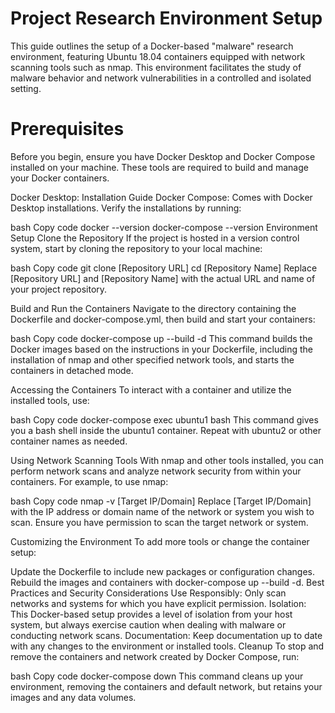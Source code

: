 # Project Research Environment Setup

This guide outlines the setup of a Docker-based "malware" research environment, featuring Ubuntu 18.04 containers equipped with network scanning tools such as nmap. This environment facilitates the study of malware behavior and network vulnerabilities in a controlled and isolated setting.

# Prerequisites

Before you begin, ensure you have Docker Desktop and Docker Compose installed on your machine. These tools are required to build and manage your Docker containers.

Docker Desktop: Installation Guide
Docker Compose: Comes with Docker Desktop installations.
Verify the installations by running:

bash
Copy code
docker --version
docker-compose --version
Environment Setup
Clone the Repository
If the project is hosted in a version control system, start by cloning the repository to your local machine:

bash
Copy code
git clone [Repository URL]
cd [Repository Name]
Replace [Repository URL] and [Repository Name] with the actual URL and name of your project repository.

Build and Run the Containers
Navigate to the directory containing the Dockerfile and docker-compose.yml, then build and start your containers:

bash
Copy code
docker-compose up --build -d
This command builds the Docker images based on the instructions in your Dockerfile, including the installation of nmap and other specified network tools, and starts the containers in detached mode.

Accessing the Containers
To interact with a container and utilize the installed tools, use:

bash
Copy code
docker-compose exec ubuntu1 bash
This command gives you a bash shell inside the ubuntu1 container. Repeat with ubuntu2 or other container names as needed.

Using Network Scanning Tools
With nmap and other tools installed, you can perform network scans and analyze network security from within your containers. For example, to use nmap:

bash
Copy code
nmap -v [Target IP/Domain]
Replace [Target IP/Domain] with the IP address or domain name of the network or system you wish to scan. Ensure you have permission to scan the target network or system.

Customizing the Environment
To add more tools or change the container setup:

Update the Dockerfile to include new packages or configuration changes.
Rebuild the images and containers with docker-compose up --build -d.
Best Practices and Security Considerations
Use Responsibly: Only scan networks and systems for which you have explicit permission.
Isolation: This Docker-based setup provides a level of isolation from your host system, but always exercise caution when dealing with malware or conducting network scans.
Documentation: Keep documentation up to date with any changes to the environment or installed tools.
Cleanup
To stop and remove the containers and network created by Docker Compose, run:

bash
Copy code
docker-compose down
This command cleans up your environment, removing the containers and default network, but retains your images and any data volumes.
